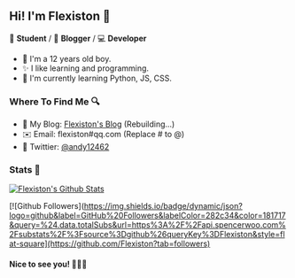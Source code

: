 ## Hi! I'm Flexiston 👋

📄 **Student** / 🎨 **Blogger** / 💻 **Developer**

- 🎉 I'm a 12 years old boy.
- ✨ I like learning and programming.
- 🌱 I'm currently learning Python, JS, CSS.

### Where To Find Me 🔍

- 📝 My Blog: [Flexiston's Blog](https://flexiston.com) (Rebuilding...)
- ✉️ Email: flexiston#qq.com (Replace # to @)
- 🐤 Twittier: [@andy12462](https://twitter.com/andy12462)

### Stats 🎈

[![Flexiston's Github Stats](https://github-readme-stats.vercel.app/api/?username=Flexiston&show_icons=true)](https://github.com/anuraghazra/github-readme-stats)

[![Github Followers](https://img.shields.io/badge/dynamic/json?logo=github&label=GitHub%20Followers&labelColor=282c34&color=181717&query=%24.data.totalSubs&url=https%3A%2F%2Fapi.spencerwoo.com%2Fsubstats%2F%3Fsource%3Dgithub%26queryKey%3DFlexiston&style=flat-square](https://github.com/Flexiston?tab=followers)

#### Nice to see you! 🤣🤣🤣

